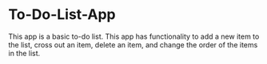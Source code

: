 # To-Do-List-App
This app is a basic to-do list. This app has functionality to add a new item to the list, cross out an item, delete an item, and change the order of the items in the list.
